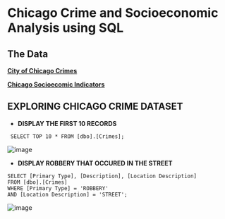 # Chicago Crime and Socioeconomic Analysis using SQL

## The Data
**[City of Chicago Crimes](https://data.cityofchicago.org/Public-Safety/Crimes-2001-to-Present/ijzp-q8t2/data)**

**[Chicago Socioecomic Indicators](https://data.cityofchicago.org/Health-Human-Services/Census-Data-Selected-socioeconomic-indicators-in-C/kn9c-c2s2/data)**

## **EXPLORING CHICAGO CRIME DATASET**


* **DISPLAY THE FIRST 10 RECORDS**

` SELECT TOP 10 * FROM [dbo].[Crimes];`

 ![image](https://user-images.githubusercontent.com/16657494/144781569-d7b4a7b1-ed24-4efa-b765-32ca938a5129.png)
  
* **DISPLAY ROBBERY THAT OCCURED IN THE STREET**
```
SELECT [Primary Type], [Description], [Location Description]
FROM [dbo].[Crimes]
WHERE [Primary Type] = 'ROBBERY'
AND [Location Description] = 'STREET';
```

![image](https://user-images.githubusercontent.com/16657494/144782143-a225cb46-98a0-471e-90b1-d1de747314f8.png)



